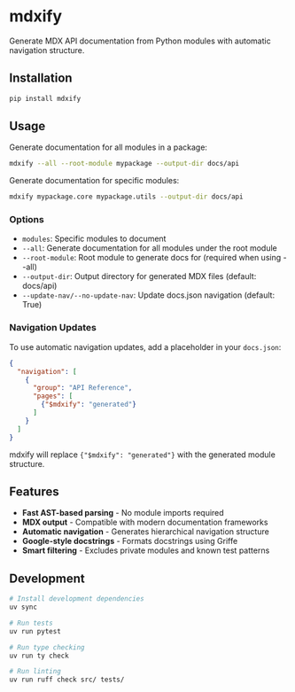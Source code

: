 # mdxify

Generate MDX API documentation from Python modules with automatic navigation structure.

## Installation

```bash
pip install mdxify
```

## Usage

Generate documentation for all modules in a package:

```bash
mdxify --all --root-module mypackage --output-dir docs/api
```

Generate documentation for specific modules:

```bash
mdxify mypackage.core mypackage.utils --output-dir docs/api
```

### Options

- `modules`: Specific modules to document
- `--all`: Generate documentation for all modules under the root module
- `--root-module`: Root module to generate docs for (required when using --all)
- `--output-dir`: Output directory for generated MDX files (default: docs/api)
- `--update-nav/--no-update-nav`: Update docs.json navigation (default: True)

### Navigation Updates

To use automatic navigation updates, add a placeholder in your `docs.json`:

```json
{
  "navigation": [
    {
      "group": "API Reference",
      "pages": [
        {"$mdxify": "generated"}
      ]
    }
  ]
}
```

mdxify will replace `{"$mdxify": "generated"}` with the generated module structure.

## Features

- **Fast AST-based parsing** - No module imports required
- **MDX output** - Compatible with modern documentation frameworks
- **Automatic navigation** - Generates hierarchical navigation structure
- **Google-style docstrings** - Formats docstrings using Griffe
- **Smart filtering** - Excludes private modules and known test patterns

## Development

```bash
# Install development dependencies
uv sync

# Run tests
uv run pytest

# Run type checking
uv run ty check

# Run linting
uv run ruff check src/ tests/
```